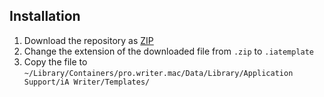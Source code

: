 ## Installation

1. Download the repository as [ZIP](archive/master.zip)
2. Change the extension of the downloaded file from `.zip` to `.iatemplate`
3. Copy the file to `~/Library/Containers/pro.writer.mac/Data/Library/Application Support/iA Writer/Templates/`
